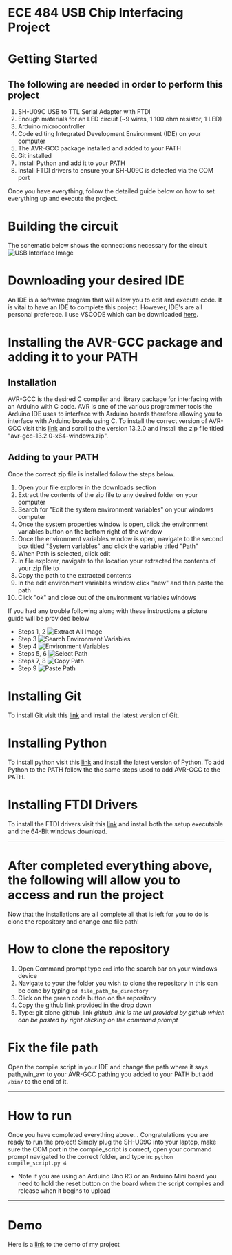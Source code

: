 # ECE 484 USB Chip Interfacing Project

# Getting Started
## The following are needed in order to perform this project
1. SH-U09C USB to TTL Serial Adapter with FTDI
2. Enough materials for an LED circuit (~9 wires, 1 100 ohm resistor, 1 LED)
3. Arduino microcontroller
4. Code editing Integrated Development Environment (IDE) on your computer
5. The AVR-GCC package installed and added to your PATH
6. Git installed
7. Install Python and add it to your PATH
8. Install FTDI drivers to ensure your SH-U09C is detected via the COM port

Once you have everything, follow the detailed guide below on how to set everything up and execute the project.

# Building the circuit
The schematic below shows the connections necessary for the circuit
![USB Interface Image](/assests/images/interface_schematic.png "USB Interface Image")

# Downloading your desired IDE
An IDE is a software program that will allow you to edit and execute code. It is vital to have an IDE to complete this project. However, IDE's are all personal preferece. I use VSCODE which can be downloaded [here](https://code.visualstudio.com/Download).

# Installing the AVR-GCC package and adding it to your PATH
## Installation
AVR-GCC is the desired C compiler and library package for interfacing with an Arduino with C code. AVR is one of the various programmer tools the Arduino IDE uses to interface with Arduino boards therefore allowing you to interface with Arduino boards using C. To install the correct version of AVR-GCC visit this [link](https://github.com/ZakKemble/avr-gcc-build/releases) and scroll to the version 13.2.0 and install the zip file titled "avr-gcc-13.2.0-x64-windows.zip". 

## Adding to your PATH
Once the correct zip file is installed follow the steps below.
1. Open your file explorer in the downloads section
2. Extract the contents of the zip file to any desired folder on your computer
3. Search for "Edit the system environment variables" on your windows computer
4. Once the system properties window is open, click the environment variables button on the bottom right of the window
5. Once the environment variables window is open, navigate to the second box titled "System variables" and click the variable titled "Path"
6. When Path is selected, click edit
7. In file explorer, navigate to the location your extracted the contents of your zip file to
8. Copy the path to the extracted contents
9. In the edit environment variables window click "new" and then paste the path 
10. Click "ok" and close out of the environment variables windows

If you had any trouble following along with these instructions a picture guide will be provided below
- Steps 1, 2
![Extract All Image](/assests/images/extract_contents.png "Extract All Image")
- Step 3
![Search Environment Variables](/assests/images/search_ev.png "Search Environment Variables")
- Step 4
![Environment Variables](/assests/images/environment_variables_w1.PNG "Environment Variables")
- Steps 5, 6
![Select Path](/assests/images/environment_variables_w2.PNG "Select Path")
- Steps 7, 8
![Copy Path](/assests/images/copy_path.png "Copy Path")
- Step 9
![Paste Path](/assests/images/environment_variables_w3.PNG "Paste Path")

# Installing Git
To install Git visit this [link](https://git-scm.com/downloads) and install the latest version of Git.

# Installing Python
To install python visit this [link](https://www.python.org/downloads/) and install the latest version of Python. To add Python to the PATH follow the the same steps used to add AVR-GCC to the PATH.

# Installing FTDI Drivers
To install the FTDI drivers visit this [link](https://ftdichip.com/drivers/vcp-drivers/) and install both the setup executable and the 64-Bit windows download.

---
# After completed everything above, the following will allow you to access and run the project
Now that the installations are all complete all that is left for you to do is clone the repository and change one file path!

# How to clone the repository
1. Open Command prompt type `cmd` into the search bar on your windows device
2. Navigate to your the folder you wish to clone the repository in this can be done by typing `cd file_path_to_directory`
3. Click on the green code button on the repository
4. Copy the github link provided in the drop down
5. Type: git clone github_link *github_link is the url provided by github which can be pasted by right clicking on the command prompt*

# Fix the file path
Open the compile script in your IDE and change the path where it says path_win_avr to your AVR-GCC pathing you added to your PATH but add `/bin/` to the end of it.

---

# How to run
Once you have completed everything above... Congratulations you are ready to run the project! Simply plug the SH-U09C into your laptop, make sure the COM port in the compile_script is correct, open your command prompt navigated to the correct folder, and type in: ` python compile_script.py 4 `

* Note if you are using an Arduino Uno R3 or an Arduino Mini board you need to hold the reset button on the board when the script compiles and release when it begins to upload

---

# Demo
Here is a [link](https://youtube.com/shorts/3-exS6YY4Po) to the demo of my project

